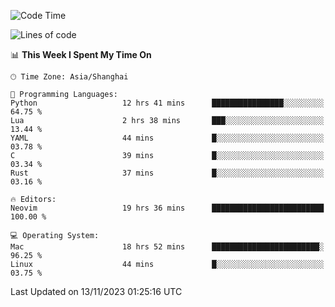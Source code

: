 <!--START_SECTION:waka-->
![Code Time](http://img.shields.io/badge/Code%20Time-1%2C662%20hrs%2018%20mins-blue)

![Lines of code](https://img.shields.io/badge/From%20Hello%20World%20I%27ve%20Written-288.5%20thousand%20lines%20of%20code-blue)

📊 **This Week I Spent My Time On** 

```text
🕑︎ Time Zone: Asia/Shanghai

💬 Programming Languages: 
Python                   12 hrs 41 mins      ████████████████░░░░░░░░░   64.75 % 
Lua                      2 hrs 38 mins       ███░░░░░░░░░░░░░░░░░░░░░░   13.44 % 
YAML                     44 mins             █░░░░░░░░░░░░░░░░░░░░░░░░   03.78 % 
C                        39 mins             █░░░░░░░░░░░░░░░░░░░░░░░░   03.34 % 
Rust                     37 mins             █░░░░░░░░░░░░░░░░░░░░░░░░   03.16 % 

🔥 Editors: 
Neovim                   19 hrs 36 mins      █████████████████████████   100.00 % 

💻 Operating System: 
Mac                      18 hrs 52 mins      ████████████████████████░   96.25 % 
Linux                    44 mins             █░░░░░░░░░░░░░░░░░░░░░░░░   03.75 % 
```


 Last Updated on 13/11/2023 01:25:16 UTC
<!--END_SECTION:waka-->
